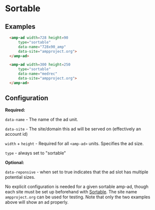 <!---
Copyright 2016 The AMP HTML Authors. All Rights Reserved.

Licensed under the Apache License, Version 2.0 (the "License");
you may not use this file except in compliance with the License.
You may obtain a copy of the License at

      http://www.apache.org/licenses/LICENSE-2.0

Unless required by applicable law or agreed to in writing, software
distributed under the License is distributed on an "AS-IS" BASIS,
WITHOUT WARRANTIES OR CONDITIONS OF ANY KIND, either express or implied.
See the License for the specific language governing permissions and
limitations under the License.
-->

# Sortable

## Examples

```html
  <amp-ad width=728 height=90
      type="sortable"
      data-name="728x90_amp"
      data-site="ampproject.org">
  </amp-ad>

  <amp-ad width=300 height=250
      type="sortable"
      data-name="medrec"
      data-site="ampproject.org">
  </amp-ad>
```

## Configuration

__Required:__

`data-name` - The name of the ad unit.

`data-site` - The site/domain this ad will be served on (effectively an account id)

`width` + `height` - Required for all `<amp-ad>` units. Specifies the ad size.

`type` - always set to "sortable"

__Optional:__

`data-reponsive` - when set to true indicates that the ad slot has multiple potential sizes.
 

No explicit configuration is needed for a given sortable amp-ad, though each site must be set up beforehand with [Sortable](http://sortable.com). The site name `ampproject.org` can be used for testing. Note that only the two examples above will show an ad properly.
